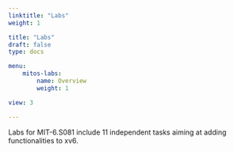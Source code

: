 ```yaml
---
linktitle: "Labs"
weight: 1

title: "Labs"
draft: false
type: docs

menu:
    mitos-labs:
        name: Overview
        weight: 1

view: 3

--- 
```


Labs for MIT-6.S081 include 11 independent tasks aiming at adding functionalities to xv6.